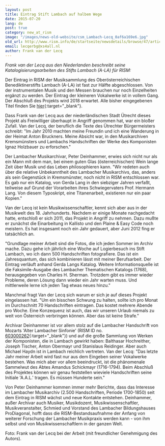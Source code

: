 ```yaml
---
layout: post
title: Eintrag Stift Lambach auf halbem Wege
date: 2015-07-20
lang: de
post: true
category: new_at_rism
image: "/images/news-old-website/csm_Lambach-Lecq_0af6a169e6.jpg"
old_url: http://www.rism.info/de/startseite/newsdetails/browse/47/article/64/work-on-lambach-abbey-halfway-done.html
email: lecqerbg@xs4all.nl
author: Frank van der Lecq
---
```


_Frank van der Lecq aus den Niederlanden beschreibt seine Katalogisierungsarbeiten des Stifts Lambach (A-LA) für RISM:_

Der Eintrag in RISM der Musiksammlung des Oberösterreichischen Benediktinerstifts Lambach (A-LA) ist fast zur Hälfte abgeschlossen. Von der instrumentalen Musik und den Messen brauchen nur noch Einzelheiten ergänzt zu werden. Der Eintrag der kleineren Vokalwerke ist in vollem Gang. Der Abschluß des Projekts wird 2018 erwartet. Alle bisher eingegebenen Titel finden Sie [hier](https://opac.rism.info/search?View=rism&siglum=A-LA){:target="_blank"}.

Dass Frank van der Lecq aus der niederländischen Stadt Ütrecht dieses Projekt als Freiwilliger überhaupt in Angriff genommen hat, war ein bloßer Zufall. Van der Lecq, der beruflich die Texte des Ütrechter Bürgermeisters schreibt: "Im Jahr 2010 machten meine Freundin und ich eine Wanderung in der Heimat Anton Bruckners. Meine Absicht war, in den Musikarchiven Kremsmünsters und Lambachs Handschriften der Werke des Komponisten Ignaz Holzbauer zu erforschen."

Der Lambacher Musikarchivar, Peter Deinhammer, erwies sich nicht nur als ein Mann mit dem man, bei einem guten Glas (österreichischen) Wein lange Zeit über Musik und das Leben philosophieren kann. "Wir redeten auch über die relative Unbekanntheit des Lambacher Musikarchivs, das, anders als sein Gegenstück in Kremsmünster, noch nicht in RISM entschlossen war. Es gab nur ein Katalog, von Gerda Lang in den siebziger Jahren verfaßt, teilweise auf Grund der Vorarbeiten ihres Schwiegervaters Prof. Hermann Lang. Von diesem Typoskript, eine Titanenarbeit, existieren nur ein paar Kopien."

Van der Lecq ist kein Musikwissenschaftler, kennt sich aber aus in der Musikwelt des 18. Jahrhunderts. Nachdem er einige Monate nachgedacht hatte, entschloß er sich 2011, das Projekt in Angriff zu nehmen. Dazu mußte er zunächst die Einarbeitung in Kallisto und den Plaine & Easy Code noch meistern. Es hat insgesamt noch ein Jahr gedauert, aber Juni 2012 fing er tatsächlich an.

"Grundlage meiner Arbeit sind die Fotos, die ich jeden Sommer im Archiv mache. Dazu gehe ich jährlich eine Woche auf Logierbesuch ins Stift Lambach, wo ich dann 500 Handschriften fotografiere. Das ist ein Jahresquantum, das sich kombinieren lässt mit meiner Berufsarbeit. Der Eintrag verläuft anhand Gerda Langs Katalog. Weitere Informationsquelle ist die Faksimile-Ausgabe des Lambacher Thematischen Katalogs (1768), herausgegeben von Charles H. Sherman. Trotzdem gibt es immer wieder Probleme, deren Lösung dann wieder ein Jahr warten muss. Und mittlerweile lerne ich jeden Tag etwas neues hinzu."

Manchmal fragt Van der Lecq sich warum er sich je auf dieses Projekt eingelassen hat. "Um ein bisschen Schwung zu halten, sollte ich pro Monat im Durchschnitt 70 Handschriften eintragen. Das kostet mehrere Abende pro Woche. Eine Konzequenz ist auch, das wir unseren Urlaub niemals zu weit von Österreich verbringen können. Aber das ist keine Strafe."

Archivar Deinhammer ist vor allem stolz auf die Lambacher Handschrift von Mozarts 'Alter Lambacher Sinfonie' (RISM ID no. [603000262](https://opac.rism.info/search?id=603000262){:target="_blank"}) und auf die große Sammlung von Werken der Komponisten, die in Lambach gewirkt haben: Balthasar Hochreither, Joseph Tischer, Anton Obermayr und Stanislaus Reidinger. Aber auch Michael Haydn ist in Lambach reichlich vertreten. Van der Lecq: "Das letzte Jahr meiner Arbeit wird fast nur aus dem Eingeben seiner Vokalwerke bestehen. Was mich aber vor allem beeindruckt, ist die phänomenale Sammelwut des Abtes Amandus Schickmayr (1716-1794). Beim Abschluß des Projektes können wir genau feststellen wieviele Handschriften seine Initiale 'A.A.L.' tragen. Es müssen Hunderte sein."

Von Peter Deinhammer kommen immer mehr Berichte, dass das Interesse im Lambacher Musikarchiv (2.500 Handschriften, Periode 1700-1850) seit dem Eintrag in RISM wächst und neue Kontakte entstehen. Deinhammer, außer Archivar auch Musiker, Musikdozent, Musikwissenschaftler, Musikveranstalter, Schmied und Vorstand des Lambacher Bildungshauses ProDiagonal, hofft dass die RISM-Bestandsaufnahme der Anfang von weiterer Forschung der Lambacher Musikpraxis werden kann - von ihm selbst und von Musikwissenschaftlern in der ganzen Welt.

Foto: Frank van der Lecq bei der Arbeit (mit freundlicher Genehmigung des Autors).
